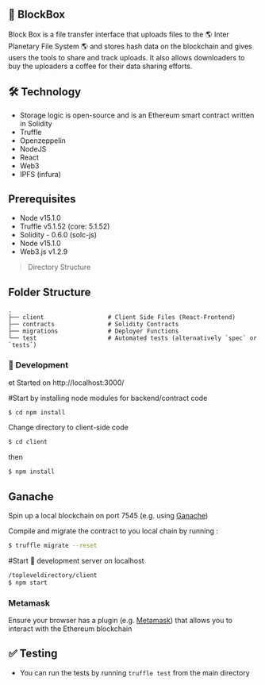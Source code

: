 ## 🚀 BlockBox

Block Box is a file transfer interface that uploads files to the 🌎 Inter Planetary File System 🌎 and stores hash data on the blockchain and gives users the tools to share and track uploads. It also allows downloaders to buy the uploaders a coffee for their data sharing efforts.

## 🛠 Technology

- Storage logic is open-source and is an Ethereum smart contract written in Solidity
- Truffle
- Openzeppelin
- NodeJS
- React
- Web3
- IPFS (infura)

## Prerequisites

- Node v15.1.0
- Truffle v5.1.52 (core: 5.1.52)
- Solidity - 0.6.0 (solc-js)
- Node v15.1.0
- Web3.js v1.2.9

> Directory Structure

## Folder Structure

    .
    ├── client                  # Client Side Files (React-Frontend)
    ├── contracts               # Solidity Contracts
    ├── migrations              # Deployer Functions
    └── test                    # Automated tests (alternatively `spec` or `tests`)

### 🚀‍ Development

et Started on http://localhost:3000/

#Start by installing node modules for backend/contract code

```sh
$ cd npm install
```

Change directory to client-side code

```sh
$ cd client
```

then

```sh
$ npm install
```

## Ganache

Spin up a local blockchain on port 7545 (e.g. using [Ganache](https://www.trufflesuite.com/ganache))

Compile and migrate the contract to you local chain by running :

```sh
$ truffle migrate --reset
```

#Start 🚀‍ development server on localhost

```sh
/topleveldirectory/client
$ npm start
```

### Metamask

Ensure your browser has a plugin (e.g. [Metamask](https://metamask.io/)) that allows you to interact with the Ethereum blockchain

## ✅ Testing

- You can run the tests by running `truffle test` from the main directory
